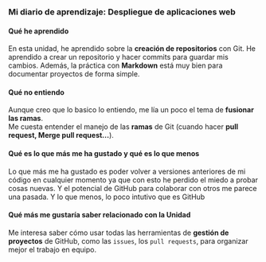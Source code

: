 ### **Mi diario de aprendizaje: Despliegue de aplicaciones web**

#### **Qué he aprendido** 

En esta unidad, he aprendido sobre la **creación de repositorios** con Git. 
He aprendido a crear un repositorio y hacer commits para guardar mis cambios.
Además, la práctica con **Markdown** está muy bien para documentar proyectos de forma simple.

#### **Qué no entiendo** 

Aunque creo que lo basico lo entiendo, me lía un poco el tema de **fusionar las ramas**.   
Me cuesta entender el manejo de las **ramas** de Git (cuando hacer **pull request, Merge pull request...**).

#### **Qué es lo que más me ha gustado y qué es lo que menos** 

Lo que más me ha gustado es poder volver a versiones anteriores de mi código en cualquier momento ya que con esto he perdido el miedo a probar cosas nuevas. 
Y el potencial de GitHub para colaborar con otros me parece una pasada. Y lo que menos, lo poco intutivo que es GitHub

#### **Qué más me gustaría saber relacionado con la Unidad** 

Me interesa saber cómo usar todas las herramientas de **gestión de proyectos** de GitHub, como las `issues`, los `pull requests`, para organizar mejor el trabajo en equipo.
